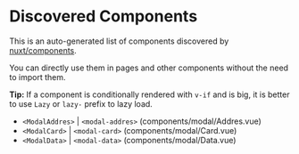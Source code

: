 # Discovered Components

This is an auto-generated list of components discovered by [nuxt/components](https://github.com/nuxt/components).

You can directly use them in pages and other components without the need to import them.

**Tip:** If a component is conditionally rendered with `v-if` and is big, it is better to use `Lazy` or `lazy-` prefix to lazy load.

- `<ModalAddres>` | `<modal-addres>` (components/modal/Addres.vue)
- `<ModalCard>` | `<modal-card>` (components/modal/Card.vue)
- `<ModalData>` | `<modal-data>` (components/modal/Data.vue)
